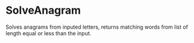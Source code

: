 # SolveAnagram
 
Solves anagrams from inputed letters, returns matching words from list of length equal or less than the input.
